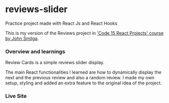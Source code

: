 # reviews-slider
Practice project made with React Js and React Hooks

This is my version of the Reviews project in ['Code 15 React Projects' course by John Smilga](https://youtu.be/a_7Z7C_JCyo).

### Overview and learnings
Review Cards is a simple reviews slider display.

The main React functionalities I learned are how to dynamically display the next and the previous review and also a random review. I made my own setup, styling and added an extra feature to the original idea of the project.

### Live Site





